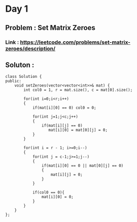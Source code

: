 
# Day 1

## Problem : Set Matrix Zeroes

### Link : https://leetcode.com/problems/set-matrix-zeroes/description/

## Soluton : 

```
class Solution {
public:
    void setZeroes(vector<vector<int>>& mat) {
        int col0 = 1, r = mat.size(), c = mat[0].size();

        for(int i=0;i<r;i++)
        {
            if(mat[i][0] == 0) col0 = 0;

            for(int j=1;j<c;j++)
            {
                if(mat[i][j] == 0)
                   mat[i][0] = mat[0][j] = 0;
            }
        }

        for(int i = r - 1; i>=0;i--)
        {
            for(int j = c-1;j>=1;j--)
            {
                if(mat[i][0] == 0 || mat[0][j] == 0)
                {
                    mat[i][j] = 0;
                }
            }

            if(col0 == 0){
                mat[i][0] = 0;
            }
        }
    }
};
```


